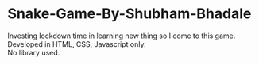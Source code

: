 # Snake-Game-By-Shubham-Bhadale

Investing lockdown time in learning new thing so I come to this game.<br>
Developed in HTML, CSS, Javascript only.<br>
No library used.
